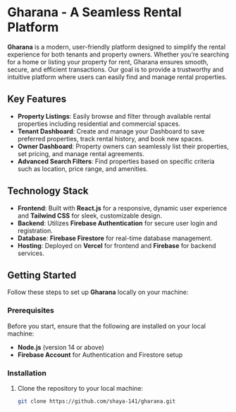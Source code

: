 # Gharana - A Seamless Rental Platform

**Gharana** is a modern, user-friendly platform designed to simplify the rental experience for both tenants and property owners. Whether you’re searching for a home or listing your property for rent, Gharana ensures smooth, secure, and efficient transactions. Our goal is to provide a trustworthy and intuitive platform where users can easily find and manage rental properties.

## Key Features

- **Property Listings**: Easily browse and filter through available rental properties including residential and commercial spaces.
- **Tenant Dashboard**: Create and manage your Dashboard to save preferred properties, track rental history, and book new spaces.
- **Owner Dashboard**: Property owners can seamlessly list their properties, set pricing, and manage rental agreements.
- **Advanced Search Filters**: Find properties based on specific criteria such as location, price range, and amenities.




## Technology Stack

- **Frontend**: Built with **React.js** for a responsive, dynamic user experience and **Tailwind CSS** for sleek, customizable design.
- **Backend**: Utilizes **Firebase Authentication** for secure user login and registration.
- **Database**: **Firebase Firestore** for real-time database management.
- **Hosting**: Deployed on **Vercel** for frontend and **Firebase** for backend services.

## Getting Started

Follow these steps to set up **Gharana** locally on your machine:

### Prerequisites

Before you start, ensure that the following are installed on your local machine:

- **Node.js** (version 14 or above)
- **Firebase Account** for Authentication and Firestore setup

### Installation

1. Clone the repository to your local machine:
   ```bash
   git clone https://github.com/shaya-141/gharana.git
